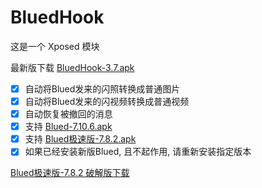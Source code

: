 # BluedHook

这是一个 Xposed 模块

最新版下载 [BluedHook-3.7.apk](https://github.com/lack21115/BluedHook/releases/download/v3.7/BluedHook-3.7.apk)

- [x] 自动将Blued发来的闪照转换成普通图片
- [x] 自动将Blued发来的闪视频转换成普通视频
- [x] 自动恢复被撤回的消息
- [x] 支持 [Blued-7.10.6.apk](https://github.com/lack21115/BluedHook/releases/download/v3.4/Blued-7.10.6.apk)
- [x] 支持 [Blued极速版-7.8.2.apk](https://github.com/lack21115/BluedHook/releases/download/v3.4/Blued-Fast-7.8.2.apk)
- [x] 如果已经安装新版Blued, 且不起作用, 请重新安装指定版本

[Blued极速版-7.8.2 破解版下载](https://github.com/lack21115/BluedHook/releases/download/v3.4/Blued-Fast-7.8.2-xposed-signed.apk)
